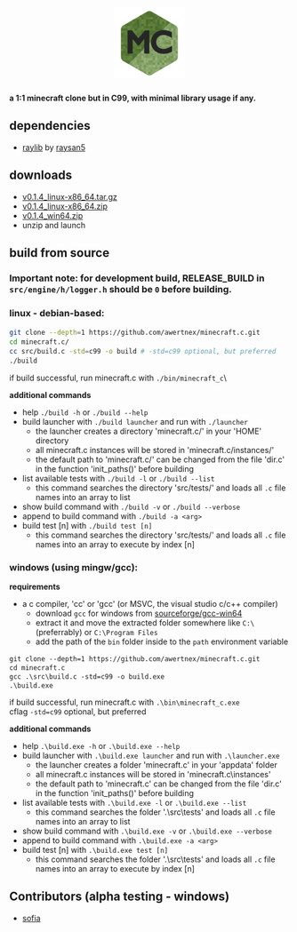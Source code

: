 <h1 align="center">
  <img src="resources/logo/128x128.png" alt="minecraft.c">
</h1>

**a 1:1 minecraft clone but in C99, with minimal library usage if any.**

## dependencies
- [raylib](https://github.com/raysan5/raylib) by [raysan5](https://github.com/raysan5)


## downloads
- [v0.1.4_linux-x86_64.tar.gz](https://github.com/awertnex/minecraft.c/releases/download/v0.1.4-alpha/minecraft_c-v0.1.4-linux-x86_64.tar.gz)
- [v0.1.4_linux-x86_64.zip](https://github.com/awertnex/minecraft.c/releases/download/v0.1.4-alpha/minecraft_c-v0.1.4-linux-x86_64.zip)
- [v0.1.4_win64.zip](https://github.com/awertnex/minecraft.c/releases/download/v0.1.4-alpha/minecraft_c-v0.1.4-win64.zip)
- unzip and launch


## build from source

### Important note: for development build, RELEASE_BUILD in `src/engine/h/logger.h` should be `0` before building.

### linux - debian-based:

```bash
git clone --depth=1 https://github.com/awertnex/minecraft.c.git
cd minecraft.c/
cc src/build.c -std=c99 -o build # -std=c99 optional, but preferred
./build
```
if build successful, run minecraft.c with `./bin/minecraft_c`\

**additional commands**
- help `./build -h` or `./build --help`
- build launcher with `./build launcher` and run with `./launcher`
    - the launcher creates a directory 'minecraft.c/' in your 'HOME' directory
    - all minecraft.c instances will be stored in 'minecraft.c/instances/'
    - the default path to 'minecraft.c/' can be changed from the file 'dir.c' in the function 'init_paths()' before building
- list available tests with `./build -l` or `./build --list`
    - this command searches the directory 'src/tests/' and loads all `.c` file names into an array to list
- show build command with `./build -v` or `./build --verbose`
- append <arg> to build command with `./build -a <arg>`
- build test [n] with `./build test [n]`
    - this command searches the directory 'src/tests/' and loads all `.c` file names into an array to execute by index [n]


### windows (using mingw/gcc):

**requirements**
- a c compiler, 'cc' or 'gcc' (or MSVC, the visual studio c/c++ compiler)
    - download `gcc` for windows from [sourceforge/gcc-win64](https://www.sourceforge.net/projects/gcc-win64/)
    - extract it and move the extracted folder somewhere like `C:\` (preferrably) or `C:\Program Files`
    - add the path of the `bin` folder inside to the `path` environment variable

```command
git clone --depth=1 https://github.com/awertnex/minecraft.c.git
cd minecraft.c
gcc .\src\build.c -std=c99 -o build.exe
.\build.exe
```
if build successful, run minecraft.c with `.\bin\minecraft_c.exe`\
cflag `-std=c99` optional, but preferred

**additional commands**
- help `.\build.exe -h` or `.\build.exe --help`
- build launcher with `.\build.exe launcher` and run with `.\launcher.exe`
    - the launcher creates a folder 'minecraft.c' in your 'appdata' folder
    - all minecraft.c instances will be stored in 'minecraft.c\instances'
    - the default path to 'minecraft.c' can be changed from the file 'dir.c' in the function 'init_paths()' before building
- list available tests with `.\build.exe -l` or `.\build.exe --list`
    - this command searches the folder '.\src\tests' and loads all `.c` file names into an array to list
- show build command with `.\build.exe -v` or `.\build.exe --verbose`
- append <arg> to build command with `.\build.exe -a <arg>`
- build test [n] with `.\build.exe test [n]`
    - this command searches the folder '.\src\tests' and loads all `.c` file names into an array to execute by index [n]

## Contributors (alpha testing - windows)
- [sofia](https://github.com/EdgySofia666)

